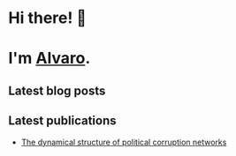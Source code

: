# Hi there! :wave:

# I'm [Alvaro](https://alvarofrancomartins.com). 

## Latest blog posts
<!-- BLOGPOST:START -->
<!-- BLOGPOST:END -->

## Latest publications
<!-- PUBLICATION:START -->
- [The dynamical structure of political corruption networks](https://alvarofrancomartins.com/publication/brazilian-corruption-network/)
<!-- PUBLICATION:END -->
